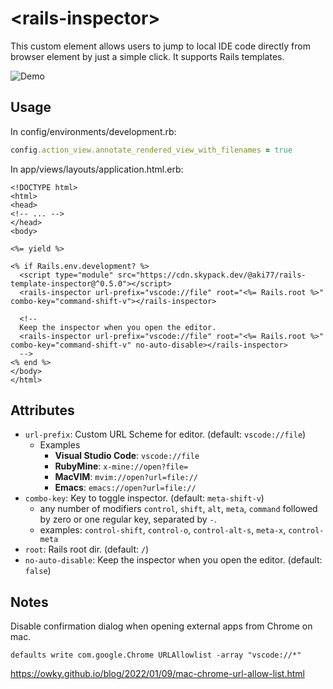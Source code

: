 # &lt;rails-inspector&gt;

This custom element allows users to jump to local IDE code directly from browser element by just a simple click. It supports Rails templates.

![Demo](https://i.gyazo.com/b857cb78e7490bdefebb89abfbac8a90.gif)

## Usage

In config/environments/development.rb:

```ruby
config.action_view.annotate_rendered_view_with_filenames = true
```

In app/views/layouts/application.html.erb:

```erb
<!DOCTYPE html>
<html>
<head>
<!-- ... -->
</head>
<body>

<%= yield %>

<% if Rails.env.development? %>
  <script type="module" src="https://cdn.skypack.dev/@aki77/rails-template-inspector@^0.5.0"></script>
  <rails-inspector url-prefix="vscode://file" root="<%= Rails.root %>" combo-key="command-shift-v"></rails-inspector>

  <!--
  Keep the inspector when you open the editor.
  <rails-inspector url-prefix="vscode://file" root="<%= Rails.root %>" combo-key="command-shift-v" no-auto-disable></rails-inspector>
  -->
<% end %>
</body>
</html>
```

## Attributes

- `url-prefix`: Custom URL Scheme for editor. (default: `vscode://file`)
  - Examples
    - **Visual Studio Code**: `vscode://file`
    - **RubyMine**: `x-mine://open?file=`
    - **MacVIM**: `mvim://open?url=file://`
    - **Emacs**: `emacs://open?url=file://`
- `combo-key`: Key to toggle inspector. (default: `meta-shift-v`)
  - any number of modifiers `control`, `shift`, `alt`, `meta`, `command` followed by zero or one regular key, separated by `-`.
  * examples: `control-shift`, `control-o`, `control-alt-s`, `meta-x`, `control-meta`
- `root`: Rails root dir. (default: `/`)
- `no-auto-disable`: Keep the inspector when you open the editor. (default: `false`)

## Notes

Disable confirmation dialog when opening external apps from Chrome on mac.

```
defaults write com.google.Chrome URLAllowlist -array "vscode://*"
```

https://owky.github.io/blog/2022/01/09/mac-chrome-url-allow-list.html
